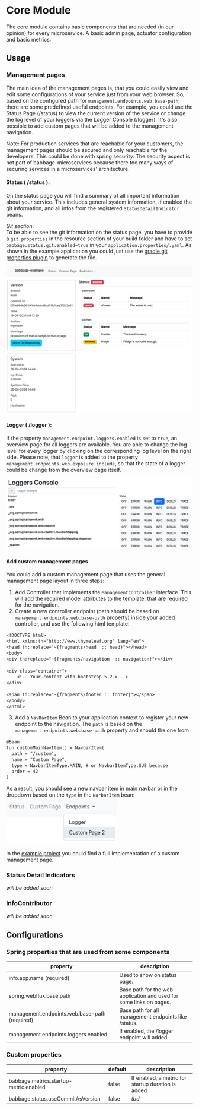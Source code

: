 # Core Module

The core module contains basic components that are needed (in our opinion) for every microservice. A basic admin page,
actuator configuration and basic metrics.

## Usage

### Management pages

The main idea of the management pages is, that you could easily view and edit some configurations of your service just
from your web browser. So, based on the configured path for `management.endpoints.web.base-path`, there are some
predefined useful endpoints. For example, you could use the Status Page (/status) to view the current version of the
service or change the log level of your loggers via the Logger Console (/logger). It's also possible to add custom pages
that will be added to the management navigation.

Note: For production services that are reachable for your customers, the management pages should be secured and only
reachable for the developers. This could be done with spring security. The security aspect is not part of
babbage-microservices because there too many ways of securing services in a microservices' architecture.

#### Status ( /status ):

On the status page you will find a summary of all important information about your service. This includes general system
information, if enabled the git information, and all infos from the registered `StatusDetailIndicator` beans.

_Git section_:<br/>
To be able to see the git information on the status page, you have to provide a `git.properties` in the resource
section of your build folder and have to set `babbage.status.git.enabled=true` in your `application.properties/.yaml`. As shown in the example application you could just use
the [gradle git properties plugin](https://github.com/n0mer/gradle-git-properties) to generate the file.

![Status Page of Example Application](docs/status-page.png)

#### Logger ( /logger ):

If the property `management.endpoint.loggers.enabled` is set to `true`, an overview page for all loggers are available.
You are able to change the log level for every logger by clicking on the corresponding log level on the right side.
Please note, that `logger` is added to the property `management.endpoints.web.exposure.include`, so that the state of a
logger could be change from the overview page itself.

<img src="docs/logger-console.png" width="600">

#### Add custom management pages

You could add a custom management page that uses the general management page layout in three steps:

1. Add Controller that implements the `ManagementController` interface. This will add the required model attributes to
   the template, that are required for the navigation.
2. Create a new controller endpoint (path should be based on `management.endpoints.web.base-path` property) inside your
   added controller, and use the following html template:

```
<!DOCTYPE html>
<html xmlns:th="http://www.thymeleaf.org" lang="en">
<head th:replace="~{fragments/head  :: head}"></head>
<body>
<div th:replace="~{fragments/navigation  :: navigation}"></div>

<div class="container">
    <!-- Your content with bootstrap 5.2.x -->
</div>

<span th:replace="~{fragments/footer :: footer}"></span>
</body>
</html>
```

3. Add a `NavBarItem` Bean to your application context to register your new endpoint to the navigation. The `path` is
   based on the `management.endpoints.web.base-path` property and should the one from

```
@Bean
fun customMainNavItem() = NavbarItem(
  path = "/custom",
  name = "Custom Page",
  type = NavbarItemType.MAIN, # or NavbarItemType.SUB because 
  order = 42
)
```

As a result, you should see a new navbar item in main navbar or in the dropdown based on the `type` in the `NarbarItem`
bean:
<img src="docs/custom-management-page.png" width="300">

In the [example project](../example) you could find a full implementation of a custom management page.

### Status Detail Indicators

_will be added soon_

### InfoContributor

_will be added soon_

## Configurations

### Spring properties that are used from some components

| property                                       | description                                                         |
|------------------------------------------------|---------------------------------------------------------------------|
| info.app.name   (required)                     | Used to show on status page.                                        |
| spring.webflux.base.path                       | Base path for the web application and used for some links on pages. |
| management.endpoints.web.base-path  (required) | Base path for all management endpoints like /status.                |
| management.endpoints.loggers.enabled           | If enabled, the /logger endpoint will added.                        |

### Custom properties

| property                               | default | description                                        |
|----------------------------------------|---------|----------------------------------------------------|
| babbage.metrics.startup-metric.enabled | false   | If enabled, a metric for startup duration is added |
| babbage.status.useCommitAsVersion      | false   | _tbd_                                              |
